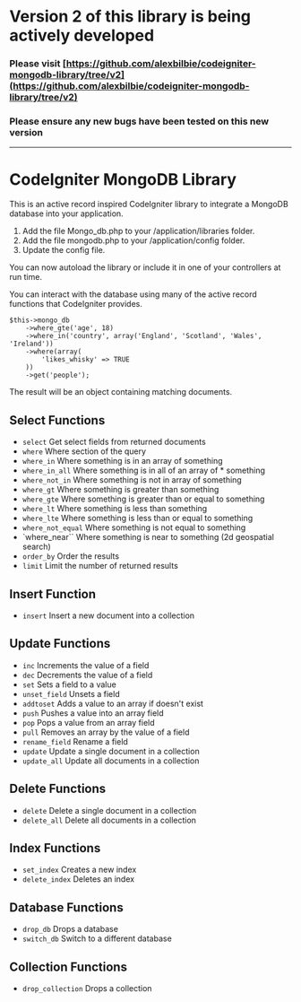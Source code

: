 # Version 2 of this library is being actively developed

### Please visit [https://github.com/alexbilbie/codeigniter-mongodb-library/tree/v2](https://github.com/alexbilbie/codeigniter-mongodb-library/tree/v2)

### Please ensure any new bugs have been tested on this new version

---

# CodeIgniter MongoDB Library

This is an active record inspired CodeIgniter library to integrate a MongoDB database into your application.

1. Add the file Mongo_db.php to your /application/libraries folder.
2. Add the file mongodb.php to your /application/config folder.
3. Update the config file.

You can now autoload the library or include it in one of your controllers at run time.

You can interact with the database using many of the active record functions that CodeIgniter provides.

	$this->mongo_db
		->where_gte('age', 18)
		->where_in('country', array('England', 'Scotland', 'Wales', 'Ireland'))
		->where(array(
			'likes_whisky' => TRUE
		))
		->get('people');
	
The result will be an object containing matching documents.

## Select Functions

* `select`					Get select fields from returned documents
* `where`						Where section of the query
* `where_in`					Where something is in an array of something
* `where_in_all`			Where something is in all of an array of * something
* `where_not_in`			Where something is not in array of something
* `where_gt`					Where something is greater than something
* `where_gte`				Where something is greater than or equal to something
* `where_lt`					Where something is less than something
* `where_lte`				Where something is less than or equal to something
* `where_not_equal`		Where something is not equal to something
* `where_near``				Where something is near to something (2d geospatial search)
* `order_by`					Order the results
* `limit`						Limit the number of returned results

## Insert Function

* `insert`					Insert a new document into a collection

## Update Functions

* `inc`						Increments the value of a field
* `dec`						Decrements the value of a field
* `set`						Sets a field to a value
* `unset_field`				Unsets a field
* `addtoset`					Adds a value to an array if doesn't exist
* `push`						Pushes a value into an array field
* `pop`						Pops a value from an array field
* `pull`						Removes an array by the value of a field
* `rename_field`			Rename a field
* `update`					Update a single document in a collection
* `update_all`				Update all documents in a collection

## Delete Functions

* `delete`					Delete a single document in a collection
* `delete_all`				Delete all documents in a collection

## Index Functions

* `set_index`				Creates a new index
* `delete_index`			Deletes an index

## Database Functions

* `drop_db`					Drops a database
* `switch_db`				Switch to a different database

## Collection Functions

* `drop_collection`		Drops a collection